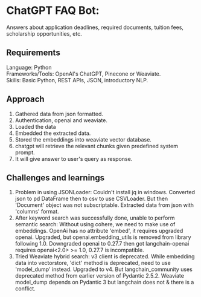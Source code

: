 # ChatGPT FAQ Bot:
Answers about application deadlines, required documents, tuition fees, scholarship opportunities, etc.

## Requirements
Language: Python  
Frameworks/Tools: OpenAI's ChatGPT, Pinecone or Weaviate.  
Skills: Basic Python, REST APIs, JSON, introductory NLP.

## Approach
1. Gathered data from json formatted.
2. Authentication, openai and weaviate.
3. Loaded the data
4. Embedded the extracted data.
5. Stored the embeddings into weaviate vector database.
6. chatgpt will retrieve the relevant chunks given predefined system prompt.
7. It will give answer to user's query as response.

## Challenges and learnings
1. Problem in using JSONLoader: Couldn't install jq in windows. Converted json to pd DataFrame then to csv to use CSVLoader. But then 'Document' object was not subscriptable. Extracted data from json with 'columns' format.
2. After keyword search was successfully done, unable to perform semantic search: Without using cohere, we need to make use of embeddings. OpenAi has no attribute 'embed', it requires upgraded openai. Upgraded, but openai.embedding_utils is removed from library following 1.0. Downgraded openai to 0.27.7 then got langchain-openai requires openai<2.0> >= 1.0, 0.27.7 is incompatible.
3. Tried Weaviate hybrid search: v3 client is deprecated. While embedding data into vectorstore, 'dict' method is deprecated, need to use 'model_dump' instead. Upgraded to v4. But langchain_community uses deprecated method from earlier version of Pydantic 2.5.2. Weaviate model_dump depends on Pydantic 3 but langchain does not & there is a conflict.
